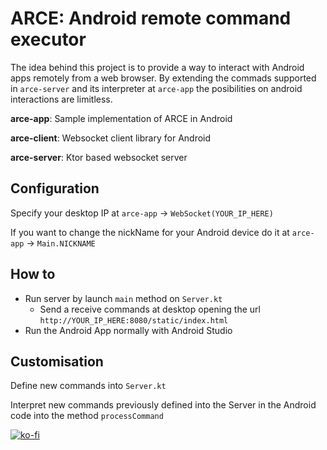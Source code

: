 # ARCE: Android remote command executor

The idea behind this project is to provide a way to interact with Android apps remotely from a web browser.
By extending the commads supported in `arce-server` and its interpreter at `arce-app` the posibilities on android interactions are limitless.

**arce-app**: Sample implementation of ARCE in Android

**arce-client**: Websocket client library for Android

**arce-server**: Ktor based websocket server

## Configuration

Specify your desktop IP at `arce-app` -> `WebSocket(YOUR_IP_HERE)`

If you want to change the nickName for your Android device do it at `arce-app` -> `Main.NICKNAME`

## How to

- Run server by launch `main` method on `Server.kt`
  - Send a receive commands at desktop opening the url `http://YOUR_IP_HERE:8080/static/index.html`
- Run the Android App normally with Android Studio

## Customisation

Define new commands into `Server.kt`

Interpret new commands previously defined into the Server in the Android code into the method `processCommand`

[![ko-fi](https://ko-fi.com/img/githubbutton_sm.svg)](https://ko-fi.com/I2I13KE80)
